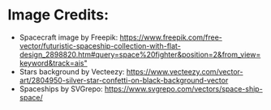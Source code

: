 # Image Credits:

- Spacecraft image by Freepik: <https://www.freepik.com/free-vector/futuristic-spaceship-collection-with-flat-design_2898820.htm#query=space%20fighter&position=2&from_view=keyword&track=ais">
- Stars background by Vecteezy: <https://www.vecteezy.com/vector-art/2804950-silver-star-confetti-on-black-background-vector>
- Spaceships by SVGrepo: <https://www.svgrepo.com/vectors/space-ship-space/>